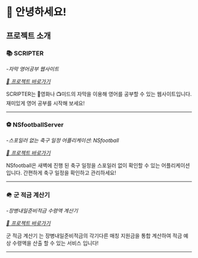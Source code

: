 # 👋 안녕하세요!

## 프로젝트 소개

### 📚 SCRIPTER

-*자막 영어공부 웹사이트*

_[🔗 프로젝트 바로가기](https://github.com/ksaw1228/SCRIPTER)_

SCRIPTER는 🎥영화나 📺미드의 자막을 이용해 영어를 공부할 수 있는 웹사이트입니다. 재미있게 영어 공부를 시작해 보세요!

---

### ⚽️ NSfootballServer

-*스포일러 없는 축구 일정 어플리케이션: NSfootball*

_[🔗 프로젝트 바로가기](https://github.com/ksaw1228/NSfootballServer)_

NSfootball은 새벽에 진행 된 축구 일정을 스포일러 없이 확인할 수 있는 어플리케이션입니다. 간편하게 축구 일정을 확인하고 관리하세요!

---

### 🪖 군 적금 계산기

-*장병내일준비적금 수령액 계산기*

_[🔗 프로젝트 바로가기](https://github.com/ksaw1228/SoldierSave)_

군 적금 계산기 는 장병내일준비적금의 각기다른 매칭 지원금을 통합 계산하여 적금 예상 수령액을 산출 할 수 있는 서비스 입니다!

---
